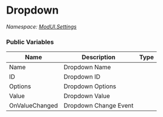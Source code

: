 # Dropdown

*Namespace: [ModUI.Settings](API/ModUI/Settings.md)*

### Public Variables

| Name           | Description           | Type                                                                                                   |
| -------------- | --------------------- | ------------------------------------------------------------------------------------------------------ |
| Name           | Dropdown Name         | <value v="string"/>                                                                                    |
| ID             | Dropdown ID           | <value v="string"/>                                                                                    |
| Options        | Dropdown Options      | <class c="List"/><type>[<struct s="Option">](API/ModUI/Settings/ModSettings/Dropdown/Option.md)</type> |
| Value          | Dropdown Value        | <value v="int"/>                                                                                       |
| OnValueChanged | Dropdown Change Event | <class c="Action"/><type><value v="int"/></type>                                                       |